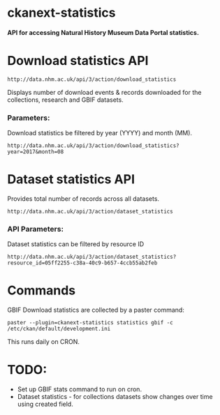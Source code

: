 # ckanext-statistics

#### API for accessing Natural History Museum Data Portal statistics.

# Download statistics API

```
http://data.nhm.ac.uk/api/3/action/download_statistics
```

Displays number of download events & records downloaded for the collections, research and GBIF datasets.

### Parameters:

Download statistics be filtered by year (YYYY) and month (MM).

```
http://data.nhm.ac.uk/api/3/action/download_statistics?year=2017&month=08
```

# Dataset statistics API

Provides total number of records across all datasets.

```
http://data.nhm.ac.uk/api/3/action/dataset_statistics
```

### API Parameters:

Dataset statistics can be filtered by resource ID

```
http://data.nhm.ac.uk/api/3/action/dataset_statistics?resource_id=05ff2255-c38a-40c9-b657-4ccb55ab2feb
```

# Commands

GBIF Download statistics are collected by a paster command:

```
paster --plugin=ckanext-statistics statistics gbif -c /etc/ckan/default/development.ini
```

This runs daily on CRON.

# TODO: 

* Set up GBIF stats command to run on cron.
* Dataset statistics - for collections datasets show changes over time using created field.
